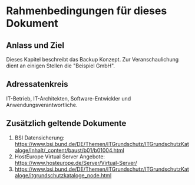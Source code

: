 # Rahmenbedingungen für dieses Dokument
## Anlass und Ziel
Dieses Kapitel beschreibt das Backup Konzept. 
Zur Veranschaulichung dient an einigen Stellen die "Beispiel GmbH".

## Adressatenkreis
IT-Betrieb, IT-Architekten, Software-Entwickler und Anwendungsverantwortliche.

## Zusätzlich geltende Dokumente
1. BSI Datensicherung: https://www.bsi.bund.de/DE/Themen/ITGrundschutz/ITGrundschutzKataloge/Inhalt/_content/baust/b01/b01004.html
2. HostEurope Virtual Server Angebote: https://www.hosteurope.de/Server/Virtual-Server/
3. https://www.bsi.bund.de/DE/Themen/ITGrundschutz/ITGrundschutzKataloge/itgrundschutzkataloge_node.html